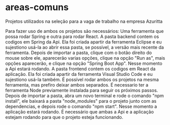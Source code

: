 # areas-comuns
Projetos utilizados na seleção para a vaga de trabalho na empresa Azuritta

Para fazer uso de ambos os projetos são necessários: Uma ferramenta que possa rodar Spring e outra para rodar React.
A pasta backend contem os codigos em Spring da Api. Ela foi criada apartir da ferramenta Eclipse e eu sujestiono usá-la ao abrir essa pasta, se possível, a versão mais recente da ferramenta. Depois de importar a pasta, clique com o botão direito do mouse sobre ele, aparecerão varias opções, clique na opção "Run as", mais opções aparecerão, e clique na opção "Spring Boot App". Nesse momento a Api estará rodando.
A pasta frontend contem os codigos em React da aplicação. Ela foi criada apartir da ferramenta Visual Studio Code e eu sujestiono usá-la também. É possível rodar ambos os projetos na mesma ferramenta, mas prefiro deixar ambos separados. É necessario ter a ferramenta Node previamente instalada para seguir os próximos passos. Depois de importar a pasta, abra um novo terminal e  rode o comando "npm install", ele baixará a pasta "node_modules" para o projeto junto com as dependencias, e depois rode o comando "npm start". Nesse momento a aplicação estará rodando.
É necessário que ambas a Api e a aplicação estejam rodando para que o projeto esteja funcionando.

